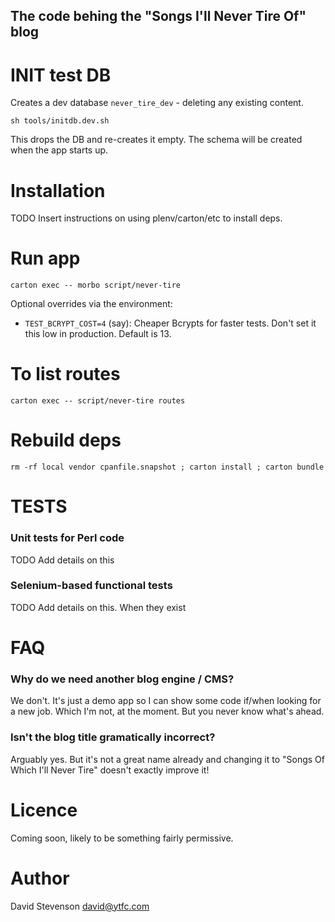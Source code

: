 The code behing the "Songs I'll Never Tire Of" blog
---------------------------------------------------

INIT test DB
============

Creates a dev database `never_tire_dev` - deleting any existing content.

`sh tools/initdb.dev.sh`

This drops the DB and re-creates it empty. The schema will be created when the app starts up.

Installation
============

TODO Insert instructions on using plenv/carton/etc to install deps.

Run app
=======

`carton exec -- morbo script/never-tire`

Optional overrides via the environment:

 * `TEST_BCRYPT_COST=4` (say): Cheaper Bcrypts for faster tests. Don't set it this low in production. Default is 13.


To list routes
==============

`carton exec -- script/never-tire routes`

Rebuild deps
============

`rm -rf local vendor cpanfile.snapshot ; carton install ; carton bundle`

TESTS
=====

### Unit tests for Perl code

TODO Add details on this

### Selenium-based functional tests

TODO Add details on this. When they exist


FAQ
===

### Why do we need another blog engine / CMS?

We don't. It's just a demo app so I can show some code if/when looking for a new job. Which I'm not, at the moment. But you never know what's ahead.

### Isn't the blog title gramatically incorrect?

Arguably yes. But it's not a great name already and changing it to "Songs Of Which I'll Never Tire" doesn't exactly improve it!

Licence
=======

Coming soon, likely to be something fairly permissive.

Author
======

David Stevenson david@ytfc.com
